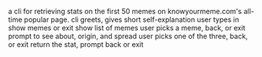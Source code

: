 a cli for retrieving stats on the first 50 memes on knowyourmeme.com's all-time popular page.
cli greets, gives short self-explanation
user types in show memes or exit
show list of memes
user picks a meme, back, or exit
prompt to see about, origin, and spread
user picks one of the three, back, or exit
return the stat, prompt back or exit
